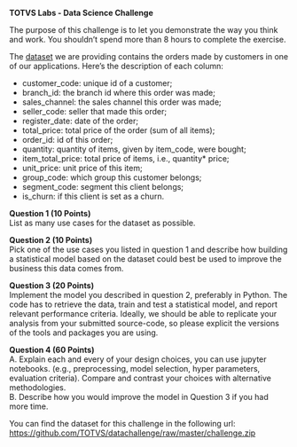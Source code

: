 <b>TOTVS Labs - Data Science Challenge</b>

The purpose of this challenge is to let you demonstrate the way you think and work. You shouldn’t spend more than 8 hours to complete the exercise.

The [dataset](https://github.com/TOTVS/datachallenge/blob/master/challenge.zip) we are providing contains the orders made by customers in one of our applications. Here’s the description of each column:

* customer_code: unique id of a customer;
* branch_id: the branch id where this order was made;
* sales_channel: the sales channel this order was made;
* seller_code: seller that made this order;
* register_date: date of the order;
* total_price: total price of the order (sum of all items);
* order_id: id of this order;
* quantity: quantity of items, given by item_code, were bought;
* item_total_price: total price of items, i.e., quantity* price;
* unit_price: unit price of this item;
* group_code: which group this customer belongs;
* segment_code: segment this client belongs;
* is_churn: if this client is set as a churn.

<b>Question 1 (10 Points)</b>
<br>List as many use cases for the dataset as possible.

<b>Question 2 (10 Points)</b>
<br>Pick one of the use cases you listed in question 1 and describe how building a statistical model based on the dataset could best be used to improve the business this data comes from.

<b>Question 3 (20 Points)</b>
<br>Implement the model you described in question 2, preferably in Python. The code has to retrieve the data, train and test a statistical model, and report relevant performance criteria. 
Ideally, we should be able to replicate your analysis from your submitted source-code, so please explicit the versions of the tools and packages you are using.

<b>Question 4 (60 Points)</b>
<br>A. Explain each and every of your design choices, you can use jupyter notebooks. (e.g., preprocessing, model selection, hyper parameters, evaluation criteria). Compare and contrast your choices with alternative methodologies. 
<br>B. Describe how you would improve the model in Question 3 if you had more time.

You can find the dataset for this challenge in the following url:
https://github.com/TOTVS/datachallenge/raw/master/challenge.zip
